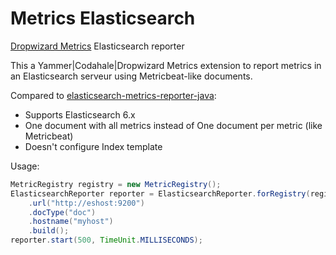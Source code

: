 # Metrics Elasticsearch 
[Dropwizard Metrics](https://metrics.dropwizard.io) Elasticsearch reporter

This a Yammer|Codahale|Dropwizard Metrics extension to report metrics in an Elasticsearch serveur using Metricbeat-like documents.

Compared to [elasticsearch-metrics-reporter-java](https://github.com/elastic/elasticsearch-metrics-reporter-java):
* Supports Elasticsearch 6.x
* One document with all metrics instead of One document per metric (like Metricbeat)
* Doesn't configure Index template

Usage:
```java
MetricRegistry registry = new MetricRegistry();
ElasticsearchReporter reporter = ElasticsearchReporter.forRegistry(registry)
    .url("http://eshost:9200")
    .docType("doc")
    .hostname("myhost")
    .build();
reporter.start(500, TimeUnit.MILLISECONDS);
```

